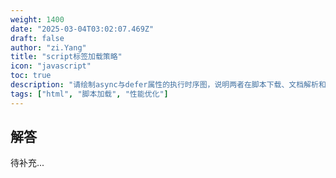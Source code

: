 ```yaml
---
weight: 1400
date: "2025-03-04T03:02:07.469Z"
draft: false
author: "zi.Yang"
title: "script标签加载策略"
icon: "javascript"
toc: true
description: "请绘制async与defer属性的执行时序图，说明两者在脚本下载、文档解析和脚本执行阶段的差异，并给出不同场景下的最佳实践建议。"
tags: ["html", "脚本加载", "性能优化"]
---
```


## 解答

待补充...
